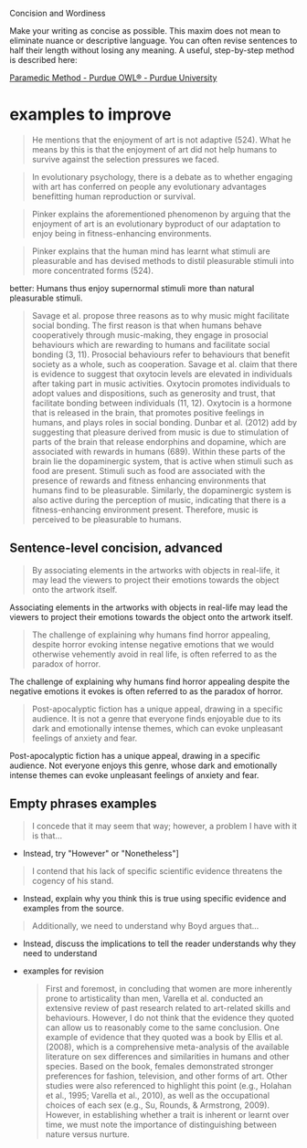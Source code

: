 Concision and Wordiness

Make your writing as concise as possible. This maxim does not mean to eliminate nuance or descriptive language. You can often revise sentences to half their length without losing any meaning. A useful, step-by-step method is described here:

[Paramedic Method - Purdue OWL® - Purdue University](https://owl.purdue.edu/owl/general_writing/academic_writing/paramedic_method.html)

# examples to improve

> He mentions that the enjoyment of art is not adaptive (524). What he means by this is that the enjoyment of art did not help humans to survive against the selection pressures we faced.

> In evolutionary psychology, there is a debate as to whether engaging with art has conferred on people any evolutionary advantages benefitting human reproduction or survival.

> Pinker explains the aforementioned phenomenon by arguing that the enjoyment of art is an evolutionary byproduct of our adaptation to enjoy being in fitness-enhancing environments.

> Pinker explains that the human mind has learnt what stimuli are pleasurable and has devised methods to distil pleasurable stimuli into more concentrated forms (524).

better: Humans thus enjoy supernormal stimuli more than natural pleasurable stimuli.

> Savage et al. propose three reasons as to why music might facilitate social bonding. The first reason is that when humans behave cooperatively through music-making, they engage in prosocial behaviours which are rewarding to humans and facilitate social bonding (3, 11). Prosocial behaviours refer to behaviours that benefit society as a whole, such as cooperation. Savage et al. claim that there is evidence to suggest that oxytocin levels are elevated in individuals after taking part in music activities. Oxytocin promotes individuals to adopt values and dispositions, such as generosity and trust, that facilitate bonding between individuals (11, 12). Oxytocin is a hormone that is released in the brain, that promotes positive feelings in humans, and plays roles in social bonding. Dunbar et al. (2012) add by suggesting that pleasure derived from music is due to stimulation of parts of the brain that release endorphins and dopamine, which are associated with rewards in humans (689). Within these parts of the brain lie the dopaminergic system, that is active when stimuli such as food are present. Stimuli such as food are associated with the presence of rewards and fitness enhancing environments that humans find to be pleasurable. Similarly, the dopaminergic system is also active during the perception of music, indicating that there is a fitness-enhancing environment present. Therefore, music is perceived to be pleasurable to humans.
>
## Sentence-level concision, advanced

> By associating elements in the artworks with objects in real-life, it may lead the viewers to project their emotions towards the object onto the artwork itself.

Associating elements in the artworks with objects in real-life may lead the viewers to project their emotions towards the object onto the artwork itself.

> The challenge of explaining why humans find horror appealing, despite horror evoking intense negative emotions that we would otherwise vehemently avoid in real life, is often referred to as the paradox of horror.

The challenge of explaining why humans find horror appealing despite the negative emotions it evokes is often referred to as the paradox of horror.

> Post-apocalyptic fiction has a unique appeal, drawing in a specific audience. It is not a genre that everyone finds enjoyable due to its dark and emotionally intense themes, which can evoke unpleasant feelings of anxiety and fear.

Post-apocalyptic fiction has a unique appeal, drawing in a specific audience. Not everyone enjoys this genre, whose dark and emotionally intense themes can evoke unpleasant feelings of anxiety and fear.

## Empty phrases examples

> I concede that it may seem that way; however, a problem I have with it is that...

- Instead, try "However" or "Nonetheless"]

> I contend that his lack of specific scientific evidence threatens the cogency of his stand.

- Instead, explain why you think this is true using specific evidence and examples from the source.

> Additionally, we need to understand why Boyd argues that...

- Instead, discuss the implications to tell the reader understands why they need to understand

- examples for revision
	> First and foremost, in concluding that women are more inherently prone to artisticality than men, Varella et al. conducted an extensive review of past research related to art-related skills and behaviours. However, I do not think that the evidence they quoted can allow us to reasonably come to the same conclusion. One example of evidence that they quoted was a book by Ellis et al. (2008), which is a comprehensive meta-analysis of the available literature on sex differences and similarities in humans and other species. Based on the book, females demonstrated stronger preferences for fashion, television, and other forms of art. Other studies were also referenced to highlight this point (e.g., Holahan et al., 1995; Varella et al., 2010), as well as the occupational choices of each sex (e.g., Su, Rounds, & Armstrong, 2009). However, in establishing whether a trait is inherent or learnt over time, we must note the importance of distinguishing between nature versus nurture.
